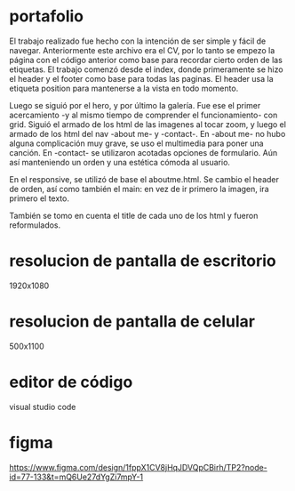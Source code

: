 # portafolio
El trabajo realizado fue hecho con la intención de ser simple y fácil de navegar.  Anteriormente este archivo era el CV, por lo tanto se empezo la página con el código anterior como base para recordar cierto orden de las etiquetas.
El trabajo comenzó desde el index, donde primeramente se hizo el header y el footer como base para todas las paginas. El header usa la etiqueta position para mantenerse a la vista en todo momento.

Luego se siguió por el hero, y por último la galería. Fue ese el primer acercamiento -y al mismo tiempo de comprender el funcionamiento- con grid.
Siguió el armado de los html de las imagenes al tocar zoom, y luego el armado de los html del nav -about me- y -contact-.
En -about me- no hubo alguna complicación muy grave, se uso el multimedia para poner una canción.
En -contact- se utilizaron acotadas opciones de formulario. Aún así manteniendo un orden y una estética cómoda al usuario.

En el responsive, se utilizó de base el aboutme.html. Se cambio el header de orden, así como también el main: en vez de ir primero la imagen, ira primero el texto.

También se tomo en cuenta el title de cada uno de los html y fueron reformulados.

# resolucion de pantalla de escritorio
1920x1080

# resolucion de pantalla de celular
500x1100

# editor de código
visual studio code

# figma
https://www.figma.com/design/1fppX1CV8jHqJDVQpCBirh/TP2?node-id=77-133&t=mQ6Ue27dYgZi7mpY-1